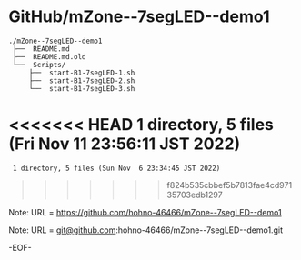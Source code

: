# GitHub/mZone--7segLED--demo1

    ./mZone--7segLED--demo1
     ├──  README.md
     ├──  README.md.old
     └──  Scripts/
         ├──  start-B1-7segLED-1.sh
         ├──  start-B1-7segLED-2.sh
         └──  start-B1-7segLED-3.sh
     
<<<<<<< HEAD
     1 directory, 5 files (Fri Nov 11 23:56:11 JST 2022)
=======
     1 directory, 5 files (Sun Nov  6 23:34:45 JST 2022)
>>>>>>> f824b535cbbef5b7813fae4cd97135703edb1297


Note: URL = https://github.com/hohno-46466/mZone--7segLED--demo1

Note: URL = git@github.com:hohno-46466/mZone--7segLED--demo1.git

-EOF-
